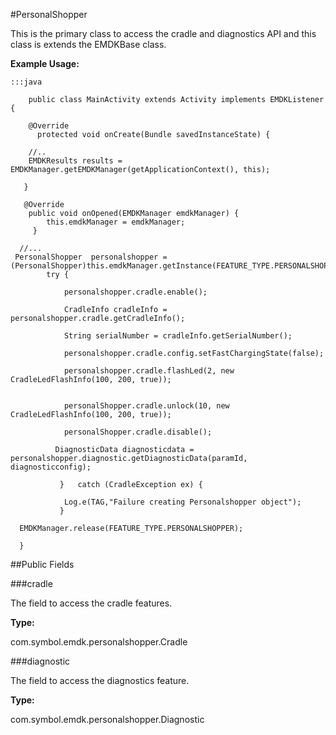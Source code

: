 #PersonalShopper

This is the primary class to access the cradle and diagnostics API and this class is extends the EMDKBase class.



**Example Usage:**
	
	:::java	
	 
	 	public class MainActivity extends Activity implements EMDKListener {
	
	    @Override
		  protected void onCreate(Bundle savedInstanceState) {
	   
	    //..
	    EMDKResults results = EMDKManager.getEMDKManager(getApplicationContext(), this);
	   
	   }	
	
	   @Override
		public void onOpened(EMDKManager emdkManager) {
			this.emdkManager = emdkManager;
		 }
	 
	  //...
	 PersonalShopper  personalshopper = (PersonalShopper)this.emdkManager.getInstance(FEATURE_TYPE.PERSONALSHOPPER);
			try {
	
				personalshopper.cradle.enable();
				
			    CradleInfo cradleInfo = personalshopper.cradle.getCradleInfo();
				
				String serialNumber = cradleInfo.getSerialNumber();
				
				personalshopper.cradle.config.setFastChargingState(false);
			
				personalshopper.cradle.flashLed(2, new CradleLedFlashInfo(100, 200, true));
					
			
				personalShopper.cradle.unlock(10, new CradleLedFlashInfo(100, 200, true));
				
				personalShopper.cradle.disable();
				
	          DiagnosticData diagnosticdata = personalshopper.diagnostic.getDiagnosticData(paramId, diagnosticconfig);
				
			   }   catch (CradleException ex) {   
				   
				Log.e(TAG,"Failure creating Personalshopper object");
			   }
	  
	  EMDKManager.release(FEATURE_TYPE.PERSONALSHOPPER);
	  
	  }


##Public Fields

###cradle

The field to access the cradle features.

**Type:**

com.symbol.emdk.personalshopper.Cradle

###diagnostic

The field to access the diagnostics feature.

**Type:**

com.symbol.emdk.personalshopper.Diagnostic

